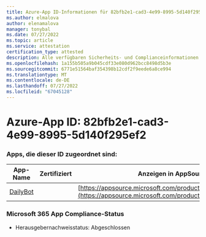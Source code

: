 ```yaml
---
title: Azure-App ID-Informationen für 82bfb2e1-cad3-4e99-8995-5d140f295ef2
ms.author: elmalova
author: elenamalova
manager: tonybal
ms.date: 07/27/2022
ms.topic: article
ms.service: attestation
certification_type: attested
description: Alle verfügbaren Sicherheits- und Complianceinformationen für 82bfb2e1-cad3-4e99-8995-5d140f295ef2.
ms.openlocfilehash: 1a155b505a9b045cdf33e080d962bcc8498d5b3e
ms.sourcegitcommit: 6771e51564baf354398b12cdf2f9eede6a8ce994
ms.translationtype: MT
ms.contentlocale: de-DE
ms.lasthandoff: 07/27/2022
ms.locfileid: "67045128"
---
```

# <a name="azure-app-id-82bfb2e1-cad3-4e99-8995-5d140f295ef2"></a>Azure-App ID: 82bfb2e1-cad3-4e99-8995-5d140f295ef2


### <a name="apps-associated-with-this-id"></a>Apps, die dieser ID zugeordnet sind:
| **App-Name** | **Zertifiziert** | **Anzeigen in AppSource** |
|--------------|---------------|-----------------------|
| [DailyBot](../forward/WA200001492.md) |  | [https://appsource.microsoft.com/product/office/WA200001492](https://appsource.microsoft.com/product/office/WA200001492) |

### <a name="microsoft-365-app-compliance-status"></a>Microsoft 365 App Compliance-Status
- Herausgebernachweisstatus: Abgeschlossen
